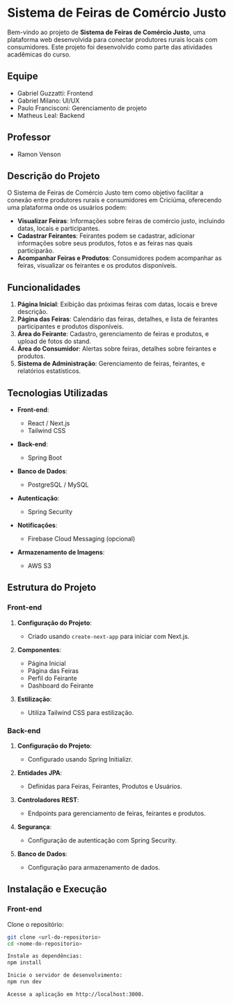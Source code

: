 # Sistema de Feiras de Comércio Justo

Bem-vindo ao projeto de **Sistema de Feiras de Comércio Justo**, uma plataforma web desenvolvida para conectar produtores rurais locais com consumidores. Este projeto foi desenvolvido como parte das atividades acadêmicas do curso.

## Equipe

- Gabriel Guzzatti: Frontend
- Gabriel Milano: UI/UX
- Paulo Francisconi: Gerenciamento de projeto
- Matheus Leal: Backend


## Professor

- Ramon Venson

## Descrição do Projeto

O Sistema de Feiras de Comércio Justo tem como objetivo facilitar a conexão entre produtores rurais e consumidores em Criciúma, oferecendo uma plataforma onde os usuários podem:

- **Visualizar Feiras**: Informações sobre feiras de comércio justo, incluindo datas, locais e participantes.
- **Cadastrar Feirantes**: Feirantes podem se cadastrar, adicionar informações sobre seus produtos, fotos e as feiras nas quais participarão.
- **Acompanhar Feiras e Produtos**: Consumidores podem acompanhar as feiras, visualizar os feirantes e os produtos disponíveis.

## Funcionalidades

1. **Página Inicial**: Exibição das próximas feiras com datas, locais e breve descrição.
2. **Página das Feiras**: Calendário das feiras, detalhes, e lista de feirantes participantes e produtos disponíveis.
3. **Área do Feirante**: Cadastro, gerenciamento de feiras e produtos, e upload de fotos do stand.
4. **Área do Consumidor**: Alertas sobre feiras, detalhes sobre feirantes e produtos.
5. **Sistema de Administração**: Gerenciamento de feiras, feirantes, e relatórios estatísticos.

## Tecnologias Utilizadas

- **Front-end**: 
  - React / Next.js
  - Tailwind CSS

- **Back-end**: 
  - Spring Boot

- **Banco de Dados**: 
  - PostgreSQL / MySQL

- **Autenticação**: 
  - Spring Security

- **Notificações**: 
  - Firebase Cloud Messaging (opcional)

- **Armazenamento de Imagens**: 
  - AWS S3

## Estrutura do Projeto

### Front-end

1. **Configuração do Projeto**: 
   - Criado usando `create-next-app` para iniciar com Next.js.

2. **Componentes**: 
   - Página Inicial
   - Página das Feiras
   - Perfil do Feirante
   - Dashboard do Feirante

3. **Estilização**: 
   - Utiliza Tailwind CSS para estilização.

### Back-end

1. **Configuração do Projeto**: 
   - Configurado usando Spring Initializr.

2. **Entidades JPA**: 
   - Definidas para Feiras, Feirantes, Produtos e Usuários.

3. **Controladores REST**: 
   - Endpoints para gerenciamento de feiras, feirantes e produtos.

4. **Segurança**: 
   - Configuração de autenticação com Spring Security.

5. **Banco de Dados**: 
   - Configuração para armazenamento de dados.

## Instalação e Execução

### Front-end

Clone o repositório:
   ```bash
   git clone <url-do-repositorio>
   cd <nome-do-repositorio>

Instale as dependências:
npm install

Inicie o servidor de desenvolvimento:
npm run dev

Acesse a aplicação em http://localhost:3000.




